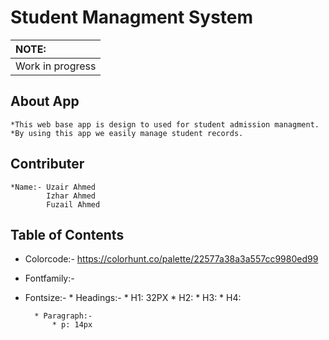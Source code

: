 # Student Managment System

| NOTE: |
| :--- |
| Work in progress |

## About App
    *This web base app is design to used for student admission managment.
    *By using this app we easily manage student records.
    
## Contributer
    *Name:- Uzair Ahmed
            Izhar Ahmed
            Fuzail Ahmed
## Table of Contents

* Colorcode:- https://colorhunt.co/palette/22577a38a3a557cc9980ed99

* Fontfamily:-

* Fontsize:-
        * Headings:-
            * H1: 32PX
            * H2:
            * H3:
            * H4:

        * Paragraph:-
            * p: 14px

